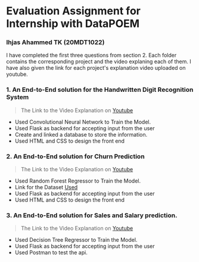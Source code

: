 # Evaluation Assignment for Internship with DataPOEM
### Ihjas Ahammed TK (20MDT1022)

I have completed the first three questions from section 2. Each folder contains the corresponding project and the video explaning each of them. I have also given the link for each project's explanation video uploaded on youtube.

### 1. An End-to-End solution for the Handwritten Digit Recognition System
   > The Link to the Video Explanation on [Youtube](https://www.youtube.com/watch?v=Omz0xT2r130)
  - Used Convolutional Neural Network to Train the Model.
  - Used Flask as backend for accepting input from the user
  - Create and linked a database to store the information.
  - Used HTML and CSS to design the front end

### 2. An End-to-End solution for Churn Prediction
   > The Link to the Video Explanation on [Youtube](https://www.youtube.com/watch?v=7xXiey9tpM4)
  - Used Random Forest Regressor to Train the Model.
  - Link for the Dataset [Used](https://www.kaggle.com/mathchi/churn-for-bank-customers)
  - Used Flask as backend for accepting input from the user
  - Used HTML and CSS to design the front end

### 3. An End-to-End solution for Sales and Salary prediction.
   > The Link to the Video Explanation on [Youtube](https://www.youtube.com/watch?v=NbEdyV76nb4)
  - Used Decision Tree Regressor to Train the Model.
  - Used Flask as backend for accepting input from the user
  - Used Postman to test the api.
  
  
